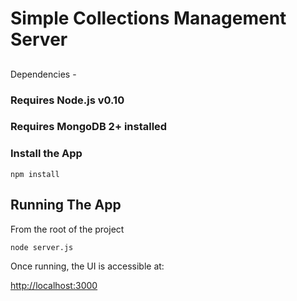 # Simple Collections Management Server

## 

Dependencies -

### Requires Node.js v0.10

### Requires MongoDB 2+ installed

### Install the App

 
 `npm install`

## Running The App

From the root of the project

 `node server.js`

Once running, the UI is accessible at:

[http://localhost:3000](http://localhost:3000)
